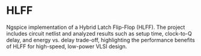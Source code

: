 # HLFF
Ngspice implementation of a Hybrid Latch Flip-Flop (HLFF). The project includes circuit netlist and analyzed results such as setup time, clock-to-Q delay, and energy vs. delay trade-off, highlighting the performance benefits of HLFF for high-speed, low-power VLSI design.
